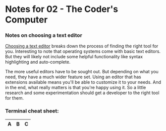 # Notes for 02 - The Coder's Computer

### Notes on choosing a text editor

[Choosing a text editor](https://codefellows.github.io/code-102-guide/curriculum/class-02/Choosing-A-Text-Editor--The-Older-Coder.pdf) breaks down the process of finding the right tool for you. Interesting to note that operating systems come with basic text editors. But they will likely not include some helpful functionality like syntax highlighting and auto-complete.

The more useful editors have to be sought out. But depending on what you need, they have a much wider feature set. Using an editor that has extensions available means you'll be able to customize it to your needs. And in the end, what really matters is that you're happy using it. So a little research and some experimentation should get a developer to the right tool for them.

### Terminal cheat sheet:

A | B | C
:---: | --- | ---

